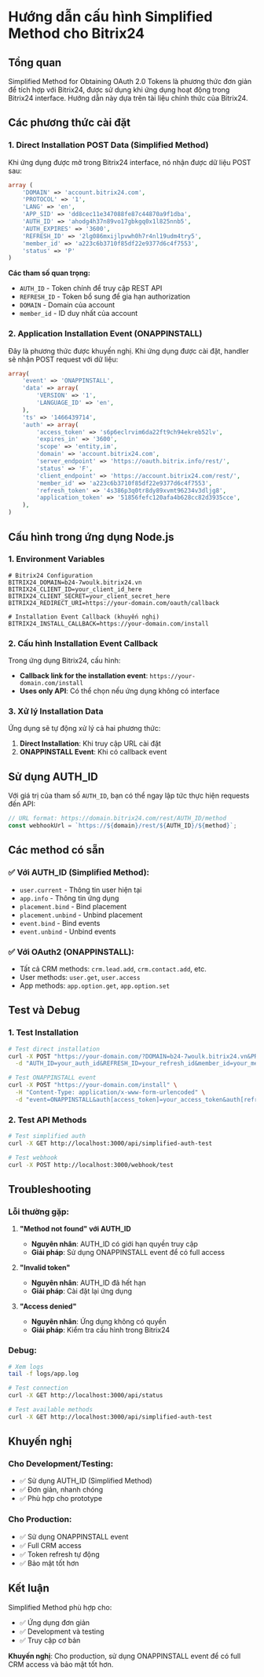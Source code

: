 # Hướng dẫn cấu hình Simplified Method cho Bitrix24

## Tổng quan

Simplified Method for Obtaining OAuth 2.0 Tokens là phương thức đơn giản để tích hợp với Bitrix24, được sử dụng khi ứng dụng hoạt động trong Bitrix24 interface. Hướng dẫn này dựa trên tài liệu chính thức của Bitrix24.

## Các phương thức cài đặt

### 1. Direct Installation POST Data (Simplified Method)

Khi ứng dụng được mở trong Bitrix24 interface, nó nhận được dữ liệu POST sau:

```php
array (
    'DOMAIN' => 'account.bitrix24.com',
    'PROTOCOL' => '1',
    'LANG' => 'en',
    'APP_SID' => 'dd8cec11e347088fe87c44870a9f1dba',
    'AUTH_ID' => 'ahodg4h37n89vo17gbkgq0x1l825nnb5',
    'AUTH_EXPIRES' => '3600',
    'REFRESH_ID' => '2lg086mxijlpvwh0h7r4nl19udm4try5',
    'member_id' => 'a223c6b3710f85df22e9377d6c4f7553',
    'status' => 'P'
)
```

**Các tham số quan trọng:**
- `AUTH_ID` - Token chính để truy cập REST API
- `REFRESH_ID` - Token bổ sung để gia hạn authorization
- `DOMAIN` - Domain của account
- `member_id` - ID duy nhất của account

### 2. Application Installation Event (ONAPPINSTALL)

Đây là phương thức được khuyến nghị. Khi ứng dụng được cài đặt, handler sẽ nhận POST request với dữ liệu:

```php
array(
    'event' => 'ONAPPINSTALL',
    'data' => array(
        'VERSION' => '1',
        'LANGUAGE_ID' => 'en',
    ),
    'ts' => '1466439714',
    'auth' => array(
        'access_token' => 's6p6eclrvim6da22ft9ch94ekreb52lv',
        'expires_in' => '3600',
        'scope' => 'entity,im',
        'domain' => 'account.bitrix24.com',
        'server_endpoint' => 'https://oauth.bitrix.info/rest/',
        'status' => 'F',
        'client_endpoint' => 'https://account.bitrix24.com/rest/',
        'member_id' => 'a223c6b3710f85df22e9377d6c4f7553',
        'refresh_token' => '4s386p3q0tr8dy89xvmt96234v3dljg8',
        'application_token' => '51856fefc120afa4b628cc82d3935cce',
    ),
)
```

## Cấu hình trong ứng dụng Node.js

### 1. Environment Variables

```env
# Bitrix24 Configuration
BITRIX24_DOMAIN=b24-7woulk.bitrix24.vn
BITRIX24_CLIENT_ID=your_client_id_here
BITRIX24_CLIENT_SECRET=your_client_secret_here
BITRIX24_REDIRECT_URI=https://your-domain.com/oauth/callback

# Installation Event Callback (khuyến nghị)
BITRIX24_INSTALL_CALLBACK=https://your-domain.com/install
```

### 2. Cấu hình Installation Event Callback

Trong ứng dụng Bitrix24, cấu hình:
- **Callback link for the installation event**: `https://your-domain.com/install`
- **Uses only API**: Có thể chọn nếu ứng dụng không có interface

### 3. Xử lý Installation Data

Ứng dụng sẽ tự động xử lý cả hai phương thức:

1. **Direct Installation**: Khi truy cập URL cài đặt
2. **ONAPPINSTALL Event**: Khi có callback event

## Sử dụng AUTH_ID

Với giá trị của tham số `AUTH_ID`, bạn có thể ngay lập tức thực hiện requests đến API:

```javascript
// URL format: https://domain.bitrix24.com/rest/AUTH_ID/method
const webhookUrl = `https://${domain}/rest/${AUTH_ID}/${method}`;
```

## Các method có sẵn

### ✅ Với AUTH_ID (Simplified Method):
- `user.current` - Thông tin user hiện tại
- `app.info` - Thông tin ứng dụng
- `placement.bind` - Bind placement
- `placement.unbind` - Unbind placement
- `event.bind` - Bind events
- `event.unbind` - Unbind events

### ✅ Với OAuth2 (ONAPPINSTALL):
- Tất cả CRM methods: `crm.lead.add`, `crm.contact.add`, etc.
- User methods: `user.get`, `user.access`
- App methods: `app.option.get`, `app.option.set`

## Test và Debug

### 1. Test Installation

```bash
# Test direct installation
curl -X POST "https://your-domain.com/?DOMAIN=b24-7woulk.bitrix24.vn&PROTOCOL=1&LANG=vn&APP_SID=your_app_sid" \
  -d "AUTH_ID=your_auth_id&REFRESH_ID=your_refresh_id&member_id=your_member_id&status=P"

# Test ONAPPINSTALL event
curl -X POST "https://your-domain.com/install" \
  -H "Content-Type: application/x-www-form-urlencoded" \
  -d "event=ONAPPINSTALL&auth[access_token]=your_access_token&auth[refresh_token]=your_refresh_token&auth[domain]=b24-7woulk.bitrix24.vn"
```

### 2. Test API Methods

```bash
# Test simplified auth
curl -X GET http://localhost:3000/api/simplified-auth-test

# Test webhook
curl -X POST http://localhost:3000/webhook/test
```

## Troubleshooting

### Lỗi thường gặp:

1. **"Method not found" với AUTH_ID**
   - **Nguyên nhân**: AUTH_ID có giới hạn quyền truy cập
   - **Giải pháp**: Sử dụng ONAPPINSTALL event để có full access

2. **"Invalid token"**
   - **Nguyên nhân**: AUTH_ID đã hết hạn
   - **Giải pháp**: Cài đặt lại ứng dụng

3. **"Access denied"**
   - **Nguyên nhân**: Ứng dụng không có quyền
   - **Giải pháp**: Kiểm tra cấu hình trong Bitrix24

### Debug:

```bash
# Xem logs
tail -f logs/app.log

# Test connection
curl -X GET http://localhost:3000/api/status

# Test available methods
curl -X GET http://localhost:3000/api/simplified-auth-test
```

## Khuyến nghị

### Cho Development/Testing:
- ✅ Sử dụng AUTH_ID (Simplified Method)
- ✅ Đơn giản, nhanh chóng
- ✅ Phù hợp cho prototype

### Cho Production:
- ✅ Sử dụng ONAPPINSTALL event
- ✅ Full CRM access
- ✅ Token refresh tự động
- ✅ Bảo mật tốt hơn

## Kết luận

Simplified Method phù hợp cho:
- ✅ Ứng dụng đơn giản
- ✅ Development và testing
- ✅ Truy cập cơ bản

**Khuyến nghị**: Cho production, sử dụng ONAPPINSTALL event để có full CRM access và bảo mật tốt hơn. 